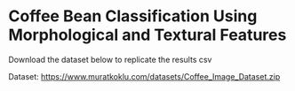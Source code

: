# Coffee Bean Classification Using Morphological and Textural Features

Download the dataset below to replicate the results csv

Dataset: https://www.muratkoklu.com/datasets/Coffee_Image_Dataset.zip

